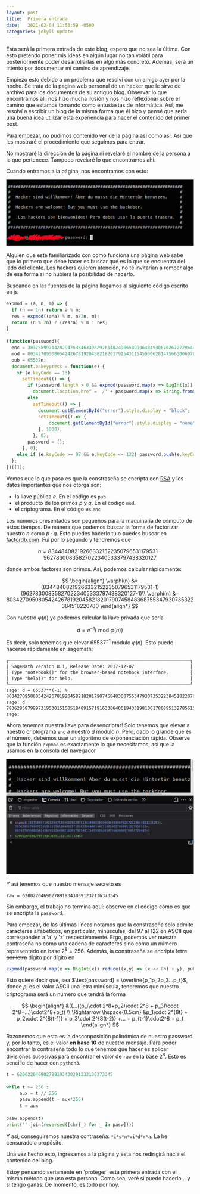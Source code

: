 ```yaml
---
layout: post
title:  Primera entrada
date:   2021-02-04 11:58:59 -0500
categories: jekyll update
---
```

Esta será la primera entrada de este blog, espero que no sea la última.
Con esto pretendo poner mis ideas en algún lugar no tan volátil para posteriormente poder desarrollarlas en algo más concreto. Además, será un intento por documentar mi camino de aprendizaje.

Empiezo esto debido a un problema que resolví con un amigo ayer por la noche. Se trata de la pagina web personal de un hacker que le sirve de archivo para los documentos de su antiguo blog. Observar lo que encontramos allí nos hizo mucha ilusión y nos hizo reflexionar sobre el camino que estamos tomando como entusiastas de informática. Así, me resolví a escribir un blog de la misma forma que él hizo y pensé que sería una buena idea utilizar esta experiencia para hacer el contenido del primer post.

Para empezar, no pudimos contenido ver de la página así como así. Así que les mostraré el procedimiento que seguímos para entrar.

No mostraré la dirección de la página ni revelaré el nombre de la persona a la que pertenece. Tampoco revelaré lo que encontramos ahí.

Cuando entramos a la página, nos encontramos con esto:

![figure1](/assets/img/firstpost/home.png)

Alguien que esté familiarizado con como funciona una página web sabe que lo primero que debe hacer es buscar qué es lo que se encuentra del lado del cliente. Los hackers quieren atención, no te invitarían a romper algo de esa forma si no hubiera la posibilidad de hacerlo.

Buscando en las fuentes de la página llegamos al siguiente código escrito en js

```javascript
expmod = (a, n, m) => {
  if (n == 1n) return a % m;
  res = expmod((a*a) % m, n/2n, m);
  return (n % 2n) ? (res*a) % m : res;
}

(function(password){
  enc = 383758997142829475354633982978140249665899064849306762672729644831336253n;
  mod = 803427095080542426781920458218201792543115459306281475663006978487720437n;
  pub = 65537n;
  document.onkeypress = function(e) {
    if (e.keyCode == 13)
      setTimeout(() => {
        if (password.length > 0 && expmod(password.map(x => BigInt(x)).reduce((x,y) => (x << 8n) + y), pub, mod) == enc)
          document.location.href = '/' + password.map(x => String.fromCharCode(x)).reduce((x,y) => x + y);
        else
          setTimeout(() => {
            document.getElementById("error").style.display = "block";
            setTimeout(() => {
                document.getElementById("error").style.display = "none";
            }, 1000);
          }, 0);
        password = [];
      }, 0);
    else if (e.keyCode >= 97 && e.keyCode <= 122) password.push(e.keyCode);
  };
})([]);

```

Vemos que lo que pasa es que la constraseña se encripta con [RSA](https://es.wikipedia.org/wiki/RSA#Algoritmo_RSA) y los datos importantes que nos otorga son:

+ la llave pública $e$. En el código es `pub`
+ el producto de los primos $p$ y $q$. En el código `mod`.
+ el criptograma. En el código es `enc`

Los números presentados son pequeños para la maquinaria de cómputo de estos tiempos. De manera que podemos buscar la forma de factorizar nuestro $n$ como $p\cdot q$. Esto puedes hacerlo tú o puedes buscar en [factordb.com](http://factordb.com). Fui por lo segundo y tendremos que

$$
n = 834484082192663321522350796531179531\cdot 962783008358270223405333797438320127
$$

donde ambos factores son primos. Así, podemos calcular rápidamente:

$$
\begin{align*}
\varphi(n) &= (834484082192663321522350796531179531-1)(962783008358270223405333797438320127-1)\\
\varphi(n) &= 803427095080542426781920458218201790745848368755347930735322384518220780
\end{align*}
$$

Con nuestro $\varphi(n)$ ya podemos calcular la llave privada que sería

$$
d = e^{-1} (\text{ mod }\varphi(n))
$$

Es decir, solo tenemos que elevar $65537^{-1}$ módulo $\varphi(n)$. Esto puede hacerse rápidamente en sagemath:

```
┌────────────────────────────────────────────────────────────────────┐
│ SageMath version 8.1, Release Date: 2017-12-07                     │
│ Type "notebook()" for the browser-based notebook interface.        │
│ Type "help()" for help.                                            │
└────────────────────────────────────────────────────────────────────┘
sage: d = 65537**(-1) % 803427095080542426781920458218201790745848368755347930735322384518220780
sage: d
783628587999731953015150518489157191633064061943319810617868951327856153
sage: 
```

Ahora tenemos nuestra llave para desencriptar! Solo tenemos que elevar a nuestro criptograma `enc` a nuestro $d$ modulo $n$. Pero, dado lo grande que es el número, debemos usar un algoritmo de exponenciación rápida. Observe que la función `expmod` es exactamente lo que necesitamos, así que la usamos en la consola del navegador

![figure2](/assets/img/firstpost/logexpo.png)

Y así tenemos que nuestro mensaje secreto es 

```
raw = 620022046902789193430391232136373345
```

Sin embargo, el trabajo no termina aquí: observe en el código cómo es que se encripta la `password`.

Para empezar, de las últimas líneas notamos que la constraseña solo admite caracteres alfabéticos, en particular, minúsculas; del $97$ al $122$ en ASCII que corresponden a 'a' y 'z' respectivamente. Ergo, podemos ver nuestra contraseña no como una cadena de caracteres sino como un número representado en base $2^8=256$. Además, la constraseña se encripta ~~letra por letra~~ dígito por dígito en

```javascript
expmod(password.map(x => BigInt(x)).reduce((x,y) => (x << 8n) + y), pub, mod)
```

Esto quiere decir que, sea $\text{password} = \overline{p_1p_2p_3...p_t}$, donde $p_i$ es el valor ASCII una letra minúscula, tendremos que nuestro criptograma será un número que tendrá la forma

$$
\begin{align*}
&((...((p_i\cdot 2^8+p_2)\cdot 2^8 + p_3)\cdot 2^8+...)\cdot2^8+p_t) \\
\Rightarrow \hspace{0.5cm} &p_1\cdot 2^{8t} + p_2\cdot 2^{8(t-1)} + p_3\cdot 2^{8(t-2)} +... + p_{t-1}\cdot2^8 + p_t
\end{align*}
$$

Razonemos que esta es la desconposición polinómica de nuestro $\text{password}$ y, por lo tanto, es el valor **en base 10** de nuestro mensaje. Para poder encontrar la contraseña todo lo que tenemos que hacer es aplicar divisiones sucesivas para encontrar el valor de `raw` en la base $2^8$. Esto es sencillo de hacer con `python3`.

```python
t = 620022046902789193430391232136373345

while t >= 256 :
     aux = t // 256
     pasw.append(t - aux*256)
     t = aux

pasw.append(t)
print(''.join(reversed([chr(_) for _ in pasw])))
```
Y así, conseguiremos nuestra contraseña: `*i*s*n*wi*d*r*a`. La he censurado a propósito.

Una vez hecho esto, ingresamos a la página y esta nos redirigirá hacia el contenido del blog.

Estoy pensando seriamente en 'proteger' esta primera entrada con el mismo método que uso esta persona. Como sea, veré si puedo hacerlo... y si tengo ganas. De momento, es todo por hoy.